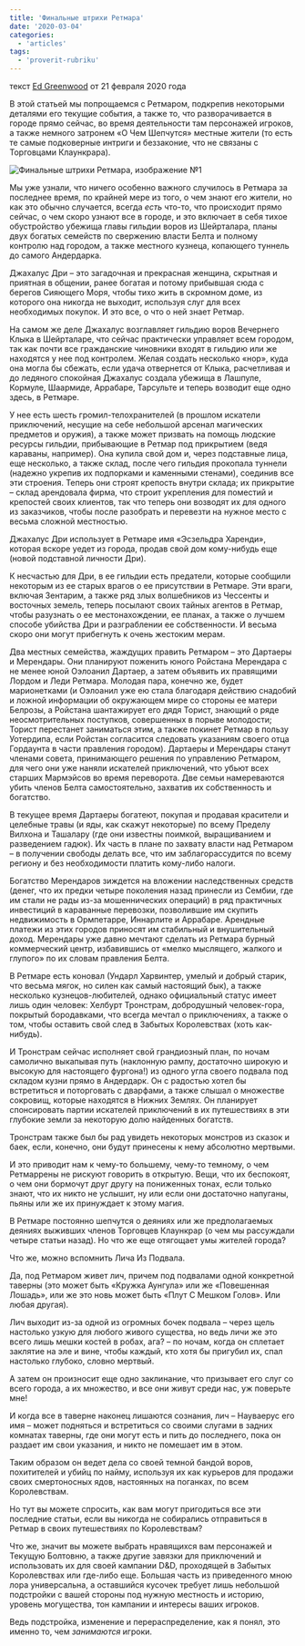 ```yaml
---
title: 'Финальные штрихи Ретмара'
date: '2020-03-04'
categories:
  - 'articles'
tags:
  - 'proverit-rubriku'
---
```


текст [Ed Greenwood](https://vk.com/away.php?to=https://www.enworld.org/forum/member.php?7010779-Ed-Greenwood&cc_key=) от 21 февраля 2020 года

В этой статьей мы попрощаемся с Ретмаром, подкрепив некоторыми деталями его текущие события, а также то, что разворачивается в городе прямо сейчас, во время деятельности там персонажей игроков, а также немного затронем «О Чем Шепчутся» местные жители (то есть те самые подковерные интриги и беззаконие, что не связаны с Торговцами Клаункрара).

![Финальные штрихи Ретмара, изображение №1](https://sun9-37.userapi.com/bMjz03b6-116QKbyiVSTFqhJzi8rcSGGJFe-DA/I_qOzH1L0Gg.jpg)

Мы уже узнали, что ничего особенно важного случилось в Ретмара за последнее время, по крайней мере из того, о чем знают его жители, но как это обычно случается, всегда *есть* что-то, что происходит прямо сейчас, о чем скоро узнают все в городе, и это включает в себя тихое обустройство убежища главы гильдии воров из Шейрталара, планы двух богатых семейств по свержению власти Белта и полному контролю над городом, а также местного кузнеца, копающего туннель до самого Андердарка.

Джахалус Дри – это загадочная и прекрасная женщина, скрытная и приятная в общении, ранее богатая и потому прибывшая сюда с берегов Сияющего Моря, чтобы тихо жить в скромном доме, из которого она никогда не выходит, используя слуг для всех необходимых покупок. И это все, о что о ней знает Ретмар.

На самом же деле Джахалус возглавляет гильдию воров Вечернего Клыка в Шейрталаре, что сейчас практически управляет всем городом, так как почти все гражданские чиновники входят в гильдию или же находятся у нее под контролем. Желая создать несколько «нор», куда она могла бы сбежать, если удача отвернется от Клыка, расчетливая и до ледяного спокойная Джахалус создала убежища в Лашпуле, Кормуле, Шаармиде, Аррабаре, Тарсульте и теперь возводит еще одно здесь, в Ретмаре.

У нее есть шесть громил-телохранителей (в прошлом искатели приключений, несущие на себе небольшой арсенал магических предметов и оружия), а также может призвать на помощь людские ресурсы гильдии, прибывающие в Ретмар под прикрытием (ведя караваны, например). Она купила свой дом и, через подставные лица, еще несколько, а также склад, после чего гильдия прокопала туннели (надежно укрепив их подпорками и каменными стенами), соединив все эти строения. Теперь они строят крепость внутри склада; их прикрытие – склад арендовала фирма, что строит укрепления для поместий и крепостей своих клиентов, так что теперь они возводят их для одного из заказчиков, чтобы после разобрать и перевезти на нужное место с весьма сложной местностью.

Джахалус Дри использует в Ретмаре имя «Эсзельдра Харенди», которая вскоре уедет из города, продав свой дом кому-нибудь еще (новой подставной личности Дри).

К несчастью для Дри, в ее гильдии есть предатели, которые сообщили некоторым из ее старых врагов о ее присутствии в Ретмаре. Эти враги, включая Зентарим, а также ряд злых волшебников из Чессенты и восточных земель, теперь посылают своих тайных агентов в Ретмар, чтобы разузнать о ее местонахождении, ее планах, а также о лучшем способе убийства Дри и разграблении ее собственности. И весьма скоро они могут прибегнуть к очень жестоким мерам.

Два местных семейства, жаждущих править Ретмаром – это Дартаеры и Мерендары. Они планируют поженить юного Ройстана Мерендара с не менее юной Оэлоанил Дартаер, а затем объявить их правящими Лордом и Леди Ретмара. Молодая пара, конечно же, будет марионетками (и Оэлоанил уже ею стала благодаря действию снадобий и ложной информации об окружающем мире со стороны ее матери Белрозы, а Ройстана шантажирует его дядя Торист, знающий о ряде неосмотрительных поступков, совершенных в порыве молодости; Торист перестанет заниматься этим, а также покинет Ретмар в пользу Уотердипа, если Ройстан согласится следовать указаниям своего отца Гордаунта в части правления городом). Дартаеры и Мерендары станут членами совета, принимающего решения по управлению Ретмаром, для чего они уже наняли искателей приключений, что убьют всех старших Мармэйсов во время переворота. Две семьи намереваются убить членов Белта самостоятельно, захватив их собственность и богатство.

В текущее время Дартаеры богатеют, покупая и продавая красители и целебные травы (и яды, как скажут некоторые) по всему Пределу Вилхона и Ташалару (где они известны поимкой, выращиванием и разведением гадюк). Их часть в плане по захвату власти над Ретмаром – в получении свободы делать все, что им заблагорассудится по всему региону и без необходимости платить кому-либо налоги.

Богатство Мерендаров зиждется на вложении наследственных средств (денег, что их предки четыре поколения назад принесли из Сембии, где им стали не рады из-за мошеннических операций) в ряд практичных инвестиций в караванные перевозки, позволившие им скупить недвижимость в Ормпетарре, Иннарлите и Аррабаре. Арендные платежи из этих городов приносят им стабильный и внушительный доход. Мерендары уже давно мечтают сделать из Ретмара бурный коммерческий центр, избавившись от «мелко мыслящего, жалкого и глупого» по их словам правления Белта.

В Ретмаре есть коновал (Ундарл Харвинтер, умелый и добрый старик, что весьма мягок, но силен как самый настоящий бык), а также несколько кузнецов-любителей, однако официальный статус имеет лишь один человек: Хелбурт Тронстрам, добродушный человек-гора, покрытый бородавками, что всегда мечтал о приключениях, а также о том, чтобы оставить свой след в Забытых Королевствах (хоть как-нибудь).

И Тронстрам сейчас исполняет свой грандиозный план, по ночам самолично выкапывая путь (наклонную рампу, достаточно широкую и высокую для настоящего фургона!) из одного угла своего подвала под складом кузни прямо в Андердарк. Он с радостью хотел бы встретиться и поторговать с дварфами, а также слышал о множестве сокровищ, которые находятся в Нижних Землях. Он планирует спонсировать партии искателей приключений в их путешествиях в эти глубокие земли за некоторую долю найденных богатств.

Тронстрам также был бы рад увидеть некоторых монстров из сказок и баек, если, конечно, они будут принесены к нему абсолютно мертвыми.

И это приводит нам к чему-то большему, чему-то темному, о чем Ретмаррены не рискуют говорить в открытую. Вещи, что их беспокоят, о чем они бормочут друг другу на пониженных тонах, если только знают, что их никто не услышит, ну или если они достаточно напуганы, пьяны или же их принуждает к этому магия.

В Ретмаре постоянно шепчутся о деяниях или же предполагаемых деяниях выживших членов Торговцев Клаункрар (о чем мы рассуждали четыре статьи назад). Но что же еще отягощает умы жителей города?

Что же, можно вспомнить Лича Из Подвала.

Да, под Ретмаром живет лич, причем под подвалами одной конкретной таверны (это может быть «Кружка Аунгула» или же «Повешенная Лошадь», или же это новь может быть «Плут С Мешком Голов». Или любая другая).

Лич выходит из-за одной из огромных бочек подвала – через щель настолько узкую для любого живого существа, но ведь личи же это всего лишь мешки костей в робах, ага? – по ночам, когда он сплетает заклятие на эле и вине, чтобы каждый, кто хотя бы пригубил их, спал настолько глубоко, словно мертвый.

А затем он произносит еще одно заклинание, что призывает его слуг со всего города, а их множество, и все они живут среди нас, уж поверьте мне!

И когда все в таверне наконец лишаются сознания, лич – Науваерус его имя – может подняться и встретиться со своими слугами в задних комнатах таверны, где они могут есть и пить до последнего, пока он раздает им свои указания, и никто не помешает им в этом.

Таким образом он ведет дела со своей темной бандой воров, похитителей и убийц по найму, используя их как курьеров для продажи своих смертоносных ядов, настоянных на поганках, по всем Королевствам.

Но тут вы можете спросить, как вам могут пригодиться все эти последние статьи, если вы никогда не собирались отправиться в Ретмар в своих путешествиях по Королевствам?

Что же, значит вы можете выбрать нравящихся вам персонажей и Текущую Болтовню, а также другие завязки для приключений и использовать их для своей кампании D&D, проходящей в Забытых Королевствах или где-либо еще. Большая часть из приведенного мною лора универсальна, а оставшийся кусочек требует лишь небольшой подстройки с вашей стороны под нужную местность и историю, уровень могущества, тон кампании и интересы ваших игроков.

Ведь подстройка, изменение и перераспределение, как я понял, это именно то, чем *занимаются* игроки.
